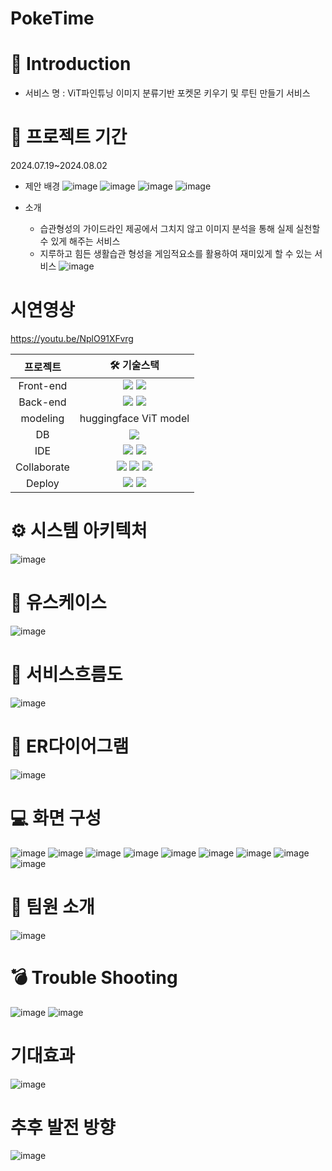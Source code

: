 # PokeTime

# 📃 Introduction
- 서비스 명 : ViT파인튜닝 이미지 분류기반 포켓몬 키우기 및 루틴 만들기 서비스

# 📅 프로젝트 기간
2024.07.19~2024.08.02
<br>

- 제안 배경
  ![image](https://github.com/user-attachments/assets/8fdbbb75-a772-44aa-a210-2dc853a9b952)
  ![image](https://github.com/user-attachments/assets/de61b3e6-5625-4f63-8d6d-12eb2f160660)
  ![image](https://github.com/user-attachments/assets/7a34388c-9ab7-416f-b9ec-abac2854fe52)
  ![image](https://github.com/user-attachments/assets/418eb040-d42d-47f5-a5d2-90695d030430)

- 소개
  - 습관형성의 가이드라인 제공에서 그치지 않고 이미지 분석을 통해 실제 실천할 수 있게 해주는 서비스
  - 지루하고 힘든 생활습관 형성을 게임적요소를 활용하여 재미있게 할 수 있는 서비스
  ![image](https://github.com/user-attachments/assets/6d23feeb-5f13-4c25-ab42-35503a63b574)

# 시연영상
https://youtu.be/NplO91XFvrg


|프로젝트|🛠 기술스택|
|:---:|:---:|
|Front-end|<img src="https://img.shields.io/badge/JavaScript-323330?style=for-the-badge&logo=javascript&logoColor=F7DF1E"/> <img src="https://img.shields.io/badge/Nunjucks-1C4913?style=for-the-badge&logo=nunjucks&logoColor=white"/>|
|Back-end|<img src="https://img.shields.io/badge/Node%20js-339933?style=for-the-badge&logo=nodedotjs&logoColor=white"/> <img src="https://img.shields.io/badge/Express%20js-000000?style=for-the-badge&logo=express&logoColor=white">|
|modeling|huggingface ViT model|
|DB|<img src="https://img.shields.io/badge/MySQL-005C84?style=for-the-badge&logo=mysql&logoColor=white">|
|IDE|<img src="https://img.shields.io/badge/VSCode-0078D4?style=for-the-badge&logo=visual%20studio%20code&logoColor=white"/> <img src="https://img.shields.io/badge/PyCharm-000000.svg?&style=for-the-badge&logo=PyCharm&logoColor=white"/>|
|Collaborate|<img src="https://img.shields.io/badge/Notion-000000?style=for-the-badge&logo=notion&logoColor=white"/> <img src="https://img.shields.io/badge/GitHub-100000?style=for-the-badge&logo=github&logoColor=white"> <img src="https://img.shields.io/badge/Discord-5865F2?style=for-the-badge&logo=discord&logoColor=white">|
|Deploy|<img src="https://img.shields.io/badge/Amazon_AWS-FF9900?style=for-the-badge&logo=amazonaws&logoColor=white"> <img src="https://img.shields.io/badge/Ubuntu-E95420?style=for-the-badge&logo=ubuntu&logoColor=white">|


# ⚙ 시스템 아키텍처
![image](https://github.com/user-attachments/assets/5b05bc55-c9b6-4ea1-ba4e-5733132cf250)


# 📌 유스케이스
![image](https://github.com/user-attachments/assets/99a4b7f1-5283-412f-92c0-3886c1ade277)


# 📌 서비스흐름도
![image](https://github.com/user-attachments/assets/4c798caf-a3f5-4a06-8f71-b04328024d90)


# 📌 ER다이어그램
 ![image](https://github.com/user-attachments/assets/f3fa6207-40fa-4cc3-acbb-e63bc47fb5cc)


# 💻 화면 구성
![image](https://github.com/user-attachments/assets/98b9763e-2925-4f50-bd1b-3883c550ed1c)
![image](https://github.com/user-attachments/assets/d6ba47a3-747e-45b0-9ae6-0a87a616cfbe)
![image](https://github.com/user-attachments/assets/b960f499-2113-4302-8818-79669d3eba55)
![image](https://github.com/user-attachments/assets/f0cf5416-8ad6-4874-b87c-81bfefdc4f83)
![image](https://github.com/user-attachments/assets/a8411500-9cb2-4e9a-8a73-171b210f33d6)
![image](https://github.com/user-attachments/assets/1f4ec730-add3-4d25-805a-631693664971)
![image](https://github.com/user-attachments/assets/e2f03318-df82-4303-9e05-1a2063a885fa)
![image](https://github.com/user-attachments/assets/55b79ecc-9b5c-422c-b91e-1606fb64278f)
![image](https://github.com/user-attachments/assets/d605dbb8-264c-4e66-98df-fd56ddadea68)


# 🎈 팀원 소개
![image](https://github.com/user-attachments/assets/c80fbec8-25f0-46c8-a7b6-0d997cc1941d)



# 💣 Trouble Shooting
![image](https://github.com/user-attachments/assets/29191d52-a421-4479-a799-77dec150a9e0)
![image](https://github.com/user-attachments/assets/2f272e5b-6c21-41e8-937b-5fcd750c6c6b)

# 기대효과
![image](https://github.com/user-attachments/assets/f46b53bb-2ad2-4f85-80d3-7b2cf1f23b47)

# 추후 발전 방향
![image](https://github.com/user-attachments/assets/3f0a4148-ec5d-4d7b-9393-799398997730)





